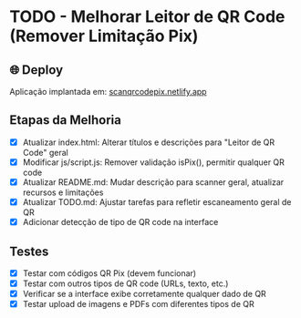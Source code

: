 # TODO - Melhorar Leitor de QR Code (Remover Limitação Pix)

## 🌐 Deploy
Aplicação implantada em: [scanqrcodepix.netlify.app](https://scanqrcodepix.netlify.app)

## Etapas da Melhoria
- [x] Atualizar index.html: Alterar títulos e descrições para "Leitor de QR Code" geral
- [x] Modificar js/script.js: Remover validação isPix(), permitir qualquer QR code
- [x] Atualizar README.md: Mudar descrição para scanner geral, atualizar recursos e limitações
- [x] Atualizar TODO.md: Ajustar tarefas para refletir escaneamento geral de QR
- [x] Adicionar detecção de tipo de QR code na interface

## Testes
- [x] Testar com códigos QR Pix (devem funcionar)
- [x] Testar com outros tipos de QR code (URLs, texto, etc.)
- [x] Verificar se a interface exibe corretamente qualquer dado de QR
- [x] Testar upload de imagens e PDFs com diferentes tipos de QR
